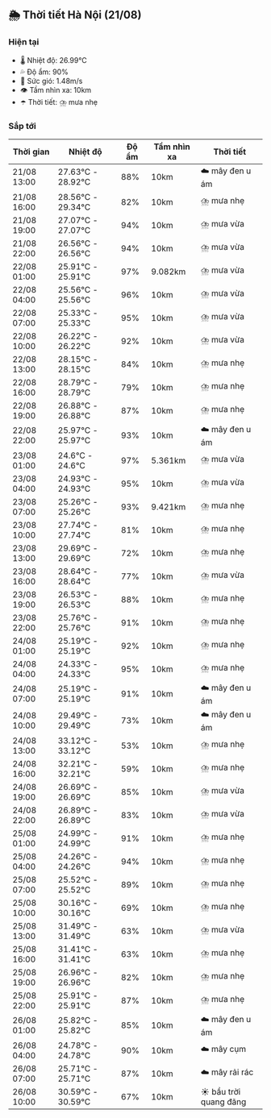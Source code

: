 ## 🌦️ Thời tiết Hà Nội (21/08)

### Hiện tại

- 🌡️ Nhiệt độ: 26.99℃
- 💦 Độ ẩm: 90%
- 💨 Sức gió: 1.48m/s
- 👁️ Tầm nhìn xa: 10km
- ☂️ Thời tiết: ⛈️ mưa nhẹ

### Sắp tới

| Thời gian | Nhiệt độ | Độ ẩm | Tầm nhìn xa | Thời tiết |
| --- | --- | --- | --- | --- |
| 21/08 13:00 | 27.63℃ - 28.92℃ | 88% | 10km | ☁️ mây đen u ám |
| 21/08 16:00 | 28.56℃ - 29.34℃ | 82% | 10km | ⛈️ mưa nhẹ |
| 21/08 19:00 | 27.07℃ - 27.07℃ | 94% | 10km | ⛈️ mưa vừa |
| 21/08 22:00 | 26.56℃ - 26.56℃ | 94% | 10km | ⛈️ mưa vừa |
| 22/08 01:00 | 25.91℃ - 25.91℃ | 97% | 9.082km | ⛈️ mưa vừa |
| 22/08 04:00 | 25.56℃ - 25.56℃ | 96% | 10km | ⛈️ mưa vừa |
| 22/08 07:00 | 25.33℃ - 25.33℃ | 95% | 10km | ⛈️ mưa vừa |
| 22/08 10:00 | 26.22℃ - 26.22℃ | 92% | 10km | ⛈️ mưa vừa |
| 22/08 13:00 | 28.15℃ - 28.15℃ | 84% | 10km | ⛈️ mưa nhẹ |
| 22/08 16:00 | 28.79℃ - 28.79℃ | 79% | 10km | ⛈️ mưa nhẹ |
| 22/08 19:00 | 26.88℃ - 26.88℃ | 87% | 10km | ⛈️ mưa nhẹ |
| 22/08 22:00 | 25.97℃ - 25.97℃ | 93% | 10km | ☁️ mây đen u ám |
| 23/08 01:00 | 24.6℃ - 24.6℃ | 97% | 5.361km | ⛈️ mưa vừa |
| 23/08 04:00 | 24.93℃ - 24.93℃ | 95% | 10km | ⛈️ mưa vừa |
| 23/08 07:00 | 25.26℃ - 25.26℃ | 93% | 9.421km | ⛈️ mưa nhẹ |
| 23/08 10:00 | 27.74℃ - 27.74℃ | 81% | 10km | ⛈️ mưa nhẹ |
| 23/08 13:00 | 29.69℃ - 29.69℃ | 72% | 10km | ⛈️ mưa nhẹ |
| 23/08 16:00 | 28.64℃ - 28.64℃ | 77% | 10km | ⛈️ mưa vừa |
| 23/08 19:00 | 26.53℃ - 26.53℃ | 88% | 10km | ⛈️ mưa nhẹ |
| 23/08 22:00 | 25.76℃ - 25.76℃ | 91% | 10km | ⛈️ mưa nhẹ |
| 24/08 01:00 | 25.19℃ - 25.19℃ | 92% | 10km | ⛈️ mưa nhẹ |
| 24/08 04:00 | 24.33℃ - 24.33℃ | 95% | 10km | ⛈️ mưa nhẹ |
| 24/08 07:00 | 25.19℃ - 25.19℃ | 91% | 10km | ☁️ mây đen u ám |
| 24/08 10:00 | 29.49℃ - 29.49℃ | 73% | 10km | ☁️ mây đen u ám |
| 24/08 13:00 | 33.12℃ - 33.12℃ | 53% | 10km | ⛈️ mưa nhẹ |
| 24/08 16:00 | 32.21℃ - 32.21℃ | 59% | 10km | ⛈️ mưa nhẹ |
| 24/08 19:00 | 26.69℃ - 26.69℃ | 85% | 10km | ⛈️ mưa vừa |
| 24/08 22:00 | 26.89℃ - 26.89℃ | 83% | 10km | ⛈️ mưa vừa |
| 25/08 01:00 | 24.99℃ - 24.99℃ | 91% | 10km | ⛈️ mưa nhẹ |
| 25/08 04:00 | 24.26℃ - 24.26℃ | 94% | 10km | ⛈️ mưa nhẹ |
| 25/08 07:00 | 25.52℃ - 25.52℃ | 89% | 10km | ⛈️ mưa nhẹ |
| 25/08 10:00 | 30.16℃ - 30.16℃ | 69% | 10km | ⛈️ mưa nhẹ |
| 25/08 13:00 | 31.49℃ - 31.49℃ | 63% | 10km | ⛈️ mưa vừa |
| 25/08 16:00 | 31.41℃ - 31.41℃ | 63% | 10km | ⛈️ mưa nhẹ |
| 25/08 19:00 | 26.96℃ - 26.96℃ | 82% | 10km | ⛈️ mưa nhẹ |
| 25/08 22:00 | 25.91℃ - 25.91℃ | 87% | 10km | ⛈️ mưa nhẹ |
| 26/08 01:00 | 25.82℃ - 25.82℃ | 85% | 10km | ☁️ mây đen u ám |
| 26/08 04:00 | 24.78℃ - 24.78℃ | 90% | 10km | ☁️ mây cụm |
| 26/08 07:00 | 25.71℃ - 25.71℃ | 87% | 10km | ☁️ mây rải rác |
| 26/08 10:00 | 30.59℃ - 30.59℃ | 67% | 10km | ☀️ bầu trời quang đãng |
